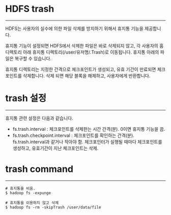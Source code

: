 # HDFS trash
***
HDFS는 사용자의 실수에 의한 파일 삭제를 방지하기 위해서 휴지통 기능을 제공합니다.

휴지통 기능이 설정되면 HDFS에서 삭제한 파일은 바로 삭제되지 않고, 각 사용자의 홈디렉토리 아래 휴지통 디렉토리(/user/유저명/.Trash)로 이동됩니다. 휴지통 아래의 파일은 복구할 수 있습니다.

휴지통 디렉토리는 지정한 간격으로 체크포인트가 생성되고, 유효 기간이 만료되면 체크포인트를 삭제합니다. 삭제 되면 해당 블록을 해제하고, 사용자에게 반환합니다.

# trash 설정
***
휴지통 관련 설정은 다음과 같습니다.
* fs.trash.interval	: 체크포인트를 삭제한는 시간 간격(분). 0이면 휴지통 기능을 끔.
* fs.trash.checkpoint.interval : 체크포인트를 확인하는 간격(분). fs.trash.interval과 같거나 작아야 함. 체크포인터가 실행될 때마다 체크포인트를 생성하고, 유효기간이 지난 체크포인트는 삭제.

# trash command
***
```
# 휴지통을 비움. 
$ hadoop fs -expunge

# 휴지통을 이용하지 않고 삭제 
$ hadoop fs -rm -skipTrash /user/data/file
```














